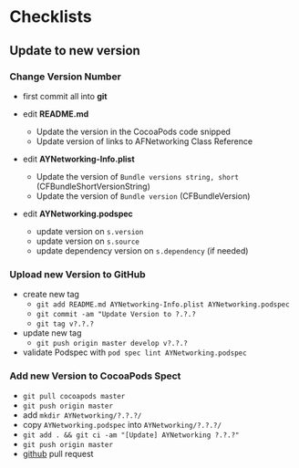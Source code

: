 
# Checklists

## Update to new version

### Change Version Number ###

- first commit all into **git**

- edit **README.md**
    - Update the version in the CocoaPods code snipped 
    - Update version of links to AFNetworking Class Reference
- edit **AYNetworking-Info.plist**
    - Update the version of `Bundle versions string, short` (CFBundleShortVersionString)
    - Update the version of `Bundle version` (CFBundleVersion)
- edit **AYNetworking.podspec**
    - update version on `s.version` 
    - update version on `s.source`
    - update dependency version on `s.dependency` (if needed)

### Upload new Version to GitHub ###

- create new tag
    - `git add README.md AYNetworking-Info.plist AYNetworking.podspec`
    - `git commit -am "Update Version to ?.?.?`
    - `git tag v?.?.?` 
- update new tag
    - `git push origin master develop v?.?.?`
- validate Podspec with `pod spec lint AYNetworking.podspec`


### Add new Version to CocoaPods Spect ###

- `git pull cocoapods master`
- `git push origin master`
- add `mkdir AYNetworking/?.?.?/`
- copy `AYNetworking.podspec` into `AYNetworking/?.?.?/`
- `git add . && git ci -am "[Update] AYNetworking ?.?.?"`
- `git push origin master`
- [github](https://github.com/jboehler/Specs/compare/CocoaPods:master...master) pull request 